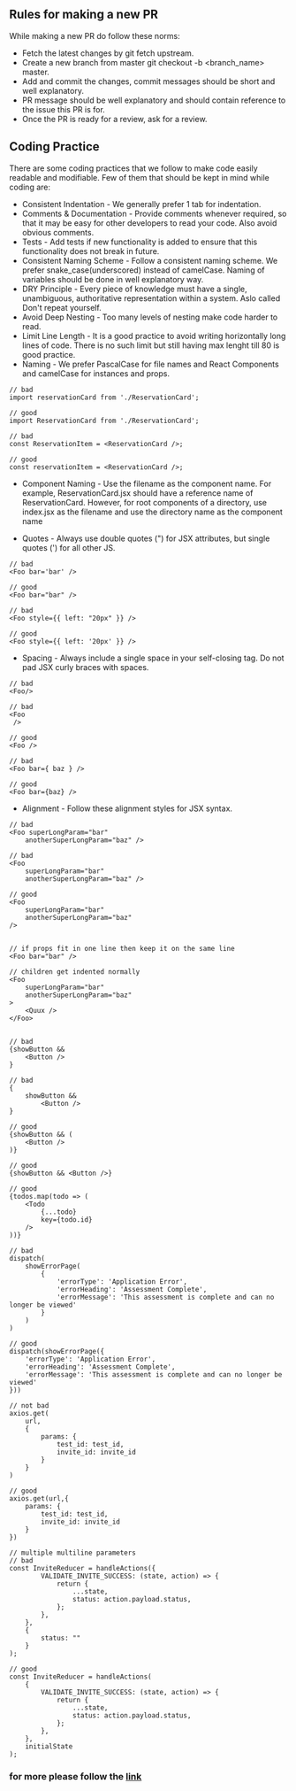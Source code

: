 ## Rules for making a new PR
While making a new PR do follow these norms:

- Fetch the latest changes by git fetch upstream.
- Create a new branch from master git checkout -b <branch_name> master.
- Add and commit the changes, commit messages should be short and well explanatory.
- PR message should be well explanatory and should contain reference to the issue this PR is for.
- Once the PR is ready for a review, ask for a review.


## Coding Practice
There are some coding practices that we follow to make code easily readable and modifiable. Few of them that should be kept in mind while coding are:

- Consistent Indentation - We generally prefer 1 tab for indentation.
- Comments & Documentation - Provide comments whenever required, so that it may be easy for other developers to read your code. Also avoid obvious comments.
- Tests - Add tests if new functionality is added to ensure that this functionality does not break in future.
- Consistent Naming Scheme - Follow a consistent naming scheme. We prefer snake_case(underscored) instead of camelCase. Naming of variables should be done in well explanatory way.
- DRY Principle - Every piece of knowledge must have a single, unambiguous, authoritative representation within a system. Aslo called Don't repeat yourself.
- Avoid Deep Nesting - Too many levels of nesting make code harder to read.
- Limit Line Length - It is a good practice to avoid writing horizontally long lines of code. There is no such limit but still having max lenght till 80 is good practice.
- Naming - We prefer PascalCase for file names and React Components and camelCase for instances and props.

```
// bad
import reservationCard from './ReservationCard';

// good
import ReservationCard from './ReservationCard';

// bad
const ReservationItem = <ReservationCard />;

// good
const reservationItem = <ReservationCard />;
```

- Component Naming - Use the filename as the component name. For example, ReservationCard.jsx should have a reference name of ReservationCard. However, for root components of a directory, use index.jsx as the filename and use the directory name as the component name

- Quotes - Always use double quotes (") for JSX attributes, but single quotes (') for all other JS.

```
// bad
<Foo bar='bar' />

// good
<Foo bar="bar" />

// bad
<Foo style={{ left: "20px" }} />

// good
<Foo style={{ left: '20px' }} />
```

- Spacing - Always include a single space in your self-closing tag. Do not pad JSX curly braces with spaces.

```
// bad
<Foo/>

// bad
<Foo
 />

// good
<Foo />
```

```
// bad
<Foo bar={ baz } />

// good
<Foo bar={baz} />
```

- Alignment - Follow these alignment styles for JSX syntax.

```
// bad
<Foo superLongParam="bar"
	anotherSuperLongParam="baz" />

// bad
<Foo 
	superLongParam="bar"
	anotherSuperLongParam="baz" />

// good
<Foo
	superLongParam="bar"
	anotherSuperLongParam="baz"
/>


// if props fit in one line then keep it on the same line
<Foo bar="bar" />

// children get indented normally
<Foo
	superLongParam="bar"
	anotherSuperLongParam="baz"
>
	<Quux />
</Foo>


// bad
{showButton &&
	<Button />
}

// bad
{
	showButton &&
		<Button />
}

// good
{showButton && (
	<Button />
)}

// good
{showButton && <Button />}

// good
{todos.map(todo => (
	<Todo
		{...todo}
		key={todo.id}
	/>
))}

// bad
dispatch(
	showErrorPage(
		{
			'errorType': 'Application Error',
			'errorHeading': 'Assessment Complete',
			'errorMessage': 'This assessment is complete and can no longer be viewed'
		}
	)
)

// good
dispatch(showErrorPage({
	'errorType': 'Application Error',
	'errorHeading': 'Assessment Complete',
	'errorMessage': 'This assessment is complete and can no longer be viewed'
}))

// not bad
axios.get(
	url,
	{
		params: {
			test_id: test_id,
			invite_id: invite_id
		}
	}
)

// good
axios.get(url,{
	params: {
		test_id: test_id,
		invite_id: invite_id
	}
})

// multiple multiline parameters
// bad
const InviteReducer = handleActions({
		VALIDATE_INVITE_SUCCESS: (state, action) => {
			return {
				...state,
				status: action.payload.status,
			};
		},
	},
	{
		status: ""
	}
);

// good
const InviteReducer = handleActions(
	{
		VALIDATE_INVITE_SUCCESS: (state, action) => {
			return {
				...state,
				status: action.payload.status,
			};
		},
	},
	initialState
);

```




### for more please follow the [link](https://github.com/airbnb/javascript/tree/master/react)